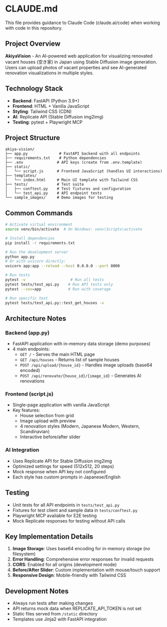# CLAUDE.md

This file provides guidance to Claude Code (claude.ai/code) when working with code in this repository.

## Project Overview

**AkiyaVision** - An AI-powered web application for visualizing renovated vacant houses (空き家) in Japan using Stable Diffusion image generation. Users can upload photos of vacant properties and see AI-generated renovation visualizations in multiple styles.

## Technology Stack

- **Backend**: FastAPI (Python 3.9+)
- **Frontend**: HTML + Vanilla JavaScript  
- **Styling**: Tailwind CSS (CDN)
- **AI**: Replicate API (Stable Diffusion img2img)
- **Testing**: pytest + Playwright MCP

## Project Structure

```
akiya-vision/
├── app.py              # FastAPI backend with all endpoints
├── requirements.txt    # Python dependencies
├── .env               # API keys (create from .env.template)
├── static/
│   └── script.js      # Frontend JavaScript (handles UI interactions)
├── templates/
│   └── index.html     # Main UI template with Tailwind CSS
├── tests/             # Test suite
│   ├── conftest.py    # Test fixtures and configuration
│   └── test_api.py    # API endpoint tests
└── sample_images/     # Demo images for testing
```

## Common Commands

```bash
# Activate virtual environment
source venv/bin/activate  # On Windows: venv\Scripts\activate

# Install dependencies
pip install -r requirements.txt

# Run the development server
python app.py
# Or with uvicorn directly:
uvicorn app:app --reload --host 0.0.0.0 --port 8000

# Run tests
pytest -v                    # Run all tests
pytest tests/test_api.py    # Run API tests only
pytest --cov=app            # Run with coverage

# Run specific test
pytest tests/test_api.py::test_get_houses -v
```

## Architecture Notes

### Backend (app.py)
- FastAPI application with in-memory data storage (demo purposes)
- 4 main endpoints:
  - `GET /` - Serves the main HTML page
  - `GET /api/houses` - Returns list of sample houses
  - `POST /api/upload/{house_id}` - Handles image uploads (base64 encoded)
  - `POST /api/renovate/{house_id}/{image_id}` - Generates AI renovations

### Frontend (script.js)
- Single-page application with vanilla JavaScript
- Key features:
  - House selection from grid
  - Image upload with preview
  - 4 renovation styles (Modern, Japanese Modern, Western, Scandinavian)
  - Interactive before/after slider

### AI Integration
- Uses Replicate API for Stable Diffusion img2img
- Optimized settings for speed (512x512, 20 steps)
- Mock response when API key not configured
- Each style has custom prompts in Japanese/English

## Testing

- Unit tests for all API endpoints in `tests/test_api.py`
- Fixtures for test client and sample data in `tests/conftest.py`
- Playwright MCP available for E2E testing
- Mock Replicate responses for testing without API calls

## Key Implementation Details

1. **Image Storage**: Uses base64 encoding for in-memory storage (no filesystem)
2. **Error Handling**: Comprehensive error responses for invalid requests
3. **CORS**: Enabled for all origins (development mode)
4. **Before/After Slider**: Custom implementation with mouse/touch support
5. **Responsive Design**: Mobile-friendly with Tailwind CSS

## Development Notes

- Always run tests after making changes
- API returns mock data when REPLICATE_API_TOKEN is not set
- Static files served from `/static` directory
- Templates use Jinja2 with FastAPI integration